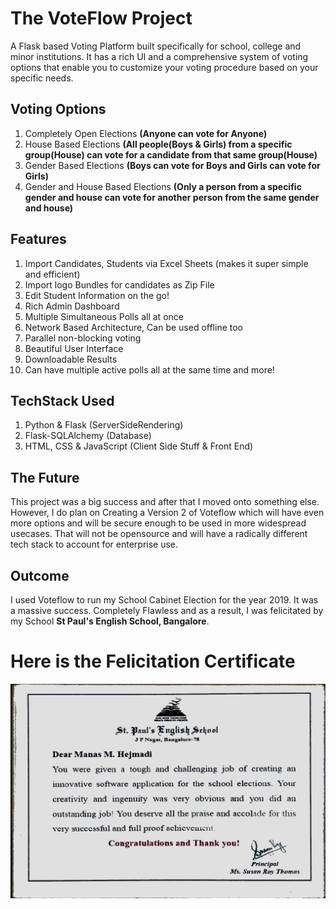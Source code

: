 # The VoteFlow Project

A Flask based Voting Platform built specifically for school, college and minor institutions. It has a rich UI and a comprehensive system of voting options that enable you to customize your voting procedure based on your specific needs.

## Voting Options

1. Completely Open Elections **(Anyone can vote for Anyone)**
2. House Based Elections **(All people(Boys & Girls) from a specific group(House) can vote for a candidate from that same group(House)**
3. Gender Based Elections **(Boys can vote for Boys and Girls can vote for Girls)**
4. Gender and House Based Elections **(Only a person from a specific gender and house can vote for another person from the same gender and house)**

## Features

1. Import Candidates, Students via Excel Sheets (makes it super simple and efficient)
2. Import logo Bundles for candidates as Zip File
3. Edit Student Information on the go!
4. Rich Admin Dashboard
5. Multiple Simultaneous Polls all at once
6. Network Based Architecture, Can be used offline too
7. Parallel non-blocking voting
8. Beautiful User Interface
9. Downloadable Results
10. Can have multiple active polls all at the same time
    and more!

## TechStack Used

1. Python & Flask (ServerSideRendering)
2. Flask-SQLAlchemy (Database)
3. HTML, CSS & JavaScript (Client Side Stuff & Front End)

## The Future

This project was a big success and after that I moved onto something else. However, I do plan on Creating a Version 2 of Voteflow which will have even more options and will be secure enough to be used in more widespread usecases. That will not be opensource and will have a radically different tech stack to account for enterprise use.

## Outcome

I used Voteflow to run my School Cabinet Election for the year 2019. It was a massive success. Completely Flawless and as a result, I was felicitated by my School **St Paul's English School, Bangalore**.

# Here is the Felicitation Certificate

![](https://github.com/synapsecode/VoteFlow/blob/main/ExampleVotingData/felit.jpg)
